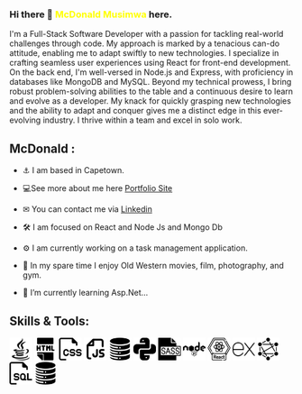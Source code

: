 ### Hi there 👋 <span style="color:yellow">McDonald Musimwa</span> here.  
I'm a Full-Stack Software Developer with a passion for tackling real-world challenges through code. My approach is marked by a tenacious can-do attitude, enabling me to adapt swiftly to new technologies.
I specialize in crafting seamless user experiences using React for front-end development. On the back end, I'm well-versed in Node.js and Express, with proficiency in databases like MongoDB and MySQL.
Beyond my technical prowess, I bring robust problem-solving abilities to the table and a continuous desire to learn and evolve as a developer. My knack for quickly grasping new technologies and the ability to adapt and conquer gives me a distinct edge in this ever-evolving industry. I thrive within a team and excel in solo work.

<!--
**McDonaldMusimwa/McDonaldMusimwa** is a ✨ _special_ ✨ repository because its `README.md` (this file) appears on your GitHub profile.
-->


## McDonald : 
- ⚓ I am based in Capetown.  

- 💻See more about me here [Portfolio Site](https://mcdonald.onrender.com)  
- ✉ You can contact me via [Linkedin](https://www.linkedin.com/in/mcdonaldmusimwa)  
- 🛠 I am focused on React and Node Js and Mongo Db  
- ⚙ I am currently working on a task management application.  
-  🎉 In my spare time I enjoy Old Western movies, film, photography, and gym. 
- 🌱 I’m currently learning Asp.Net...  


## Skills & Tools:  
<div class="circle">
  <div class="icon-container">
    <img src="java.png" height="40" class="icon11">
    <img src="html.png" height="40" class="icon icon1">
    <img src="css.png" height="40" class="icon icon2">
    <img src="java-script.png" height="40" class="icon icon5">
    <img src="database.png" height="40" class="icon icon10">
    <img src="python.png" height="40" class="icon icon6">
    <img src="sass.png" height="40" class="icon icon3">
    <img src="nodejs.png" height="40" class="icon icon4">
    <img src="react.png" height="40" class="icon11">
    <img src="express-js.png" height="40" class="icon icon7">
    <img src="graphql.png" height="40" class="icon icon8">
    <img src="sql.png" height="40" class="icon icon9">
    <img src="database.png" height="40" class="icon icon10">
    <div class="black-hole"></div>
  </div>
</div>
